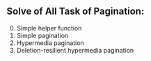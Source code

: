 Solve of All Task of Pagination:
-------------------------------------
0. Simple helper function
1. Simple pagination
2. Hypermedia pagination
3. Deletion-resilient hypermedia pagination
